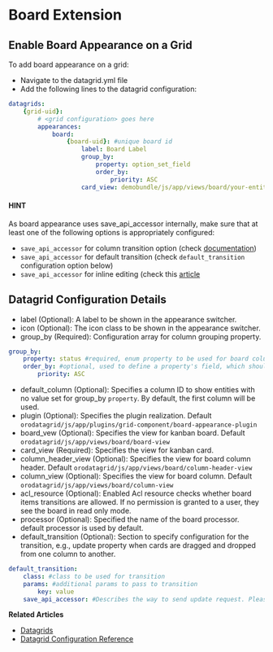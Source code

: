 <a id="customize-datagrids-extensions-board"></a>

# Board Extension

## Enable Board Appearance on a Grid

To add board appearance on a grid:

- Navigate to the datagrid.yml file
- Add the following lines to the datagrid configuration:

```yaml
datagrids:
    {grid-uid}:
        # <grid configuration> goes here
        appearances:
            board:
                {board-uid}: #unique board id
                    label: Board Label
                    group_by:
                        property: option_set_field
                        order_by:
                            priority: ASC
                    card_view: demobundle/js/app/views/board/your-entity-card-view
```

#### HINT
As board appearance uses save_api_accessor internally, make sure that at least one of the following options is appropriately configured:

* `save_api_accessor` for column transition option (check [documentation](../../../../../bundles/platform/UIBundle/client-side/api-accessor.md#bundle-docs-platform-ui-bundle-apiaccessor))
* `save_api_accessor` for default transition (check `default_transition` configuration option below)
* `save_api_accessor` for inline editing (check this [article](inline-editing.md#customize-datagrid-extensions-inline-editing)

## Datagrid Configuration Details

- label (Optional): A label to be shown in the appearance switcher.
- icon (Optional): The icon class to be shown in the appearance switcher.
- group_by (Required): Configuration array for column grouping property.

```yaml
group_by:
    property: status #required, enum property to be used for board columns
    order_by: #optional, used to define a property's field, which should be used for column sort order.
        priority: ASC
```

- default_column (Optional): Specifies a column ID to show entities with no value set for group_by `property`. By default, the first column will be used.
- plugin (Optional): Specifies the plugin realization. Default `orodatagrid/js/app/plugins/grid-component/board-appearance-plugin`
- board_vew (Optional): Specifies the view for kanban board. Default `orodatagrid/js/app/views/board/board-view`
- card_view (Required): Specifies the view for kanban card.
- column_header_view (Optional): Specifies the view for board column header. Default `orodatagrid/js/app/views/board/column-header-view`
- column_view (Optional): Specifies the view for board column. Default `orodatagrid/js/app/views/board/column-view`
- acl_resource (Optional): Enabled Acl resource checks whether board items transitions are allowed. If no permission is granted to a user, they see the board in read only mode.
- processor (Optional): Specified the name of the board processor. default processor is used by default.
- default_transition (Optional): Section to specify configuration for the transition, e.g., update property when cards are dragged and dropped from one column to another.

```yaml
default_transition:
    class: #class to be used for transition
    params: #additional params to pass to transition
        key: value
    save_api_accessor: #Describes the way to send update request. Please see documentation for :ref:`oroui/js/tools/api-accessor <bundle-docs-platform-ui-bundle-apiaccessor>`.
```

**Related Articles**

* [Datagrids](../../../data-grids/index.md#data-grids)
* [Datagrid Configuration Reference](../../../../configuration/yaml/datagrids.md#reference-format-datagrids)
